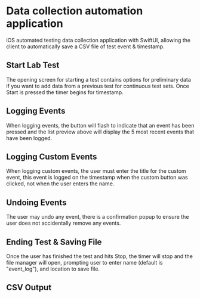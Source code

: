 # Data collection automation application
iOS automated testing data collection application with SwiftUI, allowing the client to automatically save a CSV file of test event & timestamp.

## Start Lab Test
The opening screen for starting a test contains options for preliminary data if you want to add data from a previous test for continuous test sets. Once Start is pressed the timer begins for timestamp. 

## Logging Events
When logging events, the button will flash to indicate that an event has been pressed and the list preview above will display the 5 most recent events that have been logged. 

## Logging Custom Events
When logging custom events, the user must enter the title for the custom event, this event is logged on the timestamp when the custom button was clicked, not when the user enters the name. 

## Undoing Events
The user may undo any event, there is a confirmation popup to ensure the user does not accidentally remove any events. 

## Ending Test & Saving File
Once the user has finished the test and hits Stop, the timer will stop and the file manager will open, prompting user to enter name (default is "event_log"), and location to save file. 

## CSV Output


